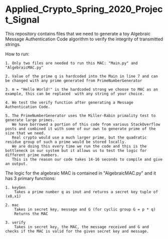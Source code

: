 # Applied_Crypto_Spring_2020_Project_Signal
This repository contains files that we need to generate a toy Algebraic Message Authentication Code algorithm to verify the integrity of transmitted strings. 

How to run: 

    1. Only two files are needed to run this MAC: "Main.py" and "AlgebraicMAC.py"

    2. Value of the prime q is hardcoded into the Main in line 7 and can be changed with any prime generated from PrimeNumberGenerator

    3. m = "Hello World!" is the hardcoded strong we choose to MAC as an example, this can be replaced  with any string of your choice.

    4. We test the verify function after generating a Message Authentication Code.  

    5. The PrimeNumberGenerator uses the Miller-Rabin primality test to generate large primes. 
       We have borrowed a portion of this code from various StackOverflow posts and combined it with some of our own to generate prime of the size that we need. 
       Real crypto would use a much larger prime, but the quadratic residue group of such a prime would be stored locally. 
       We are doing this every time we run the code and this is the bottleneck in our system but it allows us to test the logic for different prime numbers. 
       This is the reason our code takes 14-16 seconds to compile and give an output. 


The logic for the algebraic MAC is contained in "AlgebraicMAC.py" and it has 3 primary functions: 

    1. keyGen
        Takes a prime number q as inut and returns a secret key tuple of (x0,x1)

    2. mac
        Takes in secret key, message and G (for cyclic group G = p * q)
        Returns the MAC

    3. verify
        Takes in secret key, the MAC, the message received and G and checks if the MAC is valid for the given secret key and message. 